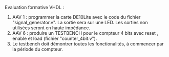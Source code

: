 Evaluation formative VHDL : 
1. AAV 1 : programmer la carte DE10Lite avec le code du fichier "signal_generator.v". La sortie sera sur une LED. Les sorties non utilisées seront en haute impédance. 
2. AAV 6 : produire un TESTBENCH pour le compteur 4 bits avec reset , enable et  load (fichier "counter_4bit.v").
3. Le testbench doit démontrer toutes les fonctionalités, à commencer par la période du compteur. 
